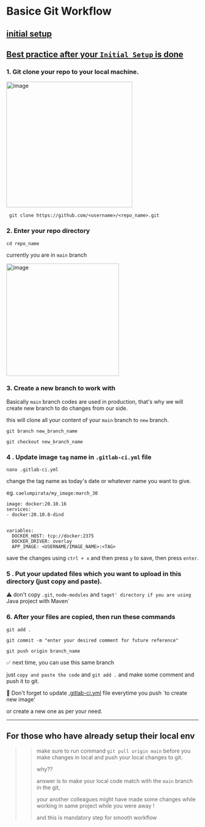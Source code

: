# Basice Git Workflow


## [initial setup](#1--git-clone-your-repo-to-your-local-machine)
## [Best practice after your `Initial Setup` is done](#for-those-who-have-already-setup-their-local-env)

### 1. Git clone your repo to your local machine.
   <img width="330" alt="image" src="https://github.com/caelumpirata/Kubernetes/assets/85424262/f4183aa3-985a-44c5-9462-f2c67fb5b007">
   
   ```
    git clone https://github.com/<username>/<repo_name>.git
   ```

### 2. Enter your repo directory

  ```
  cd repo_name
  ```
currently you are in `main` branch

<img width="295" alt="image" src="https://github.com/caelumpirata/Kubernetes/assets/85424262/3588e8d8-da3b-4fc5-aeb8-17db55b1fc8f">


### 3. Create a new branch to work with

  Basically `main` branch codes are used in production, that's why we will create new branch to do changes from our side.
   
   this will clone all your content of your `main` branch to `new` branch.
   
    
    git branch new_branch_name

    git checkout new_branch_name
    


### 4 . Update  image `tag` name in `.gitlab-ci.yml` file
  ```
  nano .gitlab-ci.yml
  ```
change the tag name as today's date or whatever name you want to give.

eg. `caelumpirata/my_image:march_30`

  ```
image: docker:20.10.16
services:
  - docker:20.10.8-dind


variables:
    DOCKER_HOST: tcp://docker:2375
    DOCKER_DRIVER: overlay
    APP_IMAGE: <USERNAME/IMAGE_NAME>:<TAG> 

  ```

save the changes using  `ctrl + x` and then press `y` to save, then press  `enter`.

### 5 . Put your updated files which you want to upload in this directory (just copy and paste).

  ⚠ don't copy `.git`, `node-modules` and `taget' directory if you are using `Java project with Maven`  

### 6. After your files are copied, then run these commands
   ```
   git add .
   ```
   ```
   git commit -m "enter your desired comment for future reference"
   ```
   ```
   git push origin branch_name
   ```


✅ next time, you can use this same branch 

just  `copy and paste the code` and  `git add .` and make some comment and push it to git.

📌 Don't forget to update [.gitlab-ci.yml](#4--update--image-tag-name-in-gitlab-ciyml-file) file everytime you push `to create new image'

or create a new one as per your need.

-----------------------
## For those who have already setup their local env

>> make sure to run command `git pull origin main` before you make changes in local and push your local changes to git.
>> 
>> why??
>> 
>> answer is to make your local code match with the `main` branch in the git,
>>
>>  your another colleagues might have made some changes while working in same project while you were away !
>> 
>>  and this is mandatory step for smooth workflow
